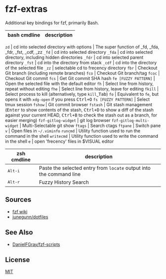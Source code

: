 fzf-extras
==========

Additional key bindings for fzf, primarily Bash.

bash cmdline         | description
---                  | ---

`zd`                 | cd into selected directory with options
                     | The super function of _fd, _fda, _fdr, _fst, _cdf, _zz
`_fd`                | cd into selected directory
`_fda`               | cd into selected directory, including hidden directories
`_fdr`               | cd into selected parent directory
`_fst`               | cd into the directory from stack
`_cdf`               | cd into the directory of the selected file
`_zz`                | selectable cd to frecency directory
`fbr`                | Checkout Git branch (including remote branches)
`fco`                | Checkout Git branch/tag
`fcoc`               | Checkout Git commit
`fcs`                | Get Git commit SHA hash
`fe [FUZZY PATTERN]` | Open the selected file with the default editor
`fh`                 | Select line from history, repeat without editing
`fhe`                | Select line from history, leave for editing
`fkill`              | Select process to kill (alternatively, type `kill`˽<kbd>Tab</kbd>)
`fo`                 | Equivalent to `fe`, but opens it with `xdg-open` if you press <kbd>Ctrl+O</kbd>
`fs [FUZZY PATTERN]` | Select tmux session
`fshow`              | Git commit browser
`fstash`             | Git stash management (<kbd>Enter</kbd> to show contents of the stash, <kbd>Ctrl+D</kbd> to show a diff of the stash against your current HEAD, <kbd>Ctrl+B</kbd> to check the stash out as a branch, for easier merging)
`fzf-gitlog-widget`  | git log browser
`fzf-gitlog-multi-widget` | Multi-Selectable git show
`ftags`              | Search ctags
`ftpane`             | Switch pane
`v`                  | Open files in `~/.viminfo`
`runcmd`             | Utility function used to run the command in the shell
`writecmd`           | Utility function used to write the command in the shell
`e`                  | open 'frecency' files in $VISUAL editor


zsh cmdline      | description
---              | ---
<kbd>Alt-i</kbd> | Paste the selected entry from `locate` output into the command line
<kbd>Alt-r</kbd> | Fuzzy History Search


Sources
-------

- [fzf wiki](https://github.com/junegunn/fzf/wiki)
- [junegunn/dotfiles](https://github.com/junegunn/dotfiles)


See Also
--------

- [DanielFGray/fzf-scripts](https://github.com/DanielFGray/fzf-scripts)


License
-------

[MIT](LICENSE)
